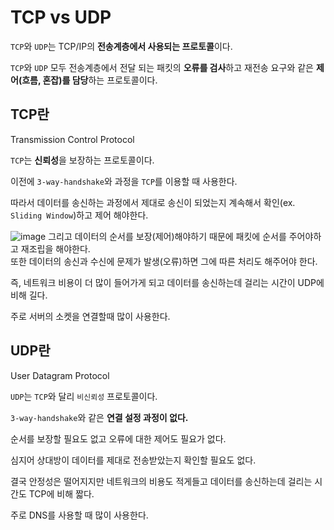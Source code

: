 # TCP vs UDP

 `TCP`와 `UDP`는 TCP/IP의 **전송계층에서 사용되는 프로토콜**이다.

`TCP`와 `UDP` 모두 전송계층에서 전달 되는 패킷의 **오류를 검사**하고 재전송 요구와 같은 **제어(흐름, 혼잡)를 담당**하는 프로토콜이다.

## TCP란

Transmission Control Protocol

`TCP`는 **신뢰성**을 보장하는 프로토콜이다.  

이전에 `3-way-handshake`와 과정을 `TCP`를 이용할 때 사용한다.

따라서 데이터를 송신하는 과정에서 제대로 송신이 되었는지 계속해서 확인(ex. `Sliding Window`)하고 제어 해야한다.   

![image](https://user-images.githubusercontent.com/13347548/89293954-bdbf6980-d699-11ea-961d-21ff9527a31f.png)
그리고 데이터의 순서를 보장(제어)해야하기 때문에 패킷에 순서를 주어야하고 재조립을 해야한다.   
또한 데이터의 송신과 수신에 문제가 발생(오류)하면 그에 따른 처리도 해주어야 한다.

즉, 네트워크 비용이 더 많이 들어가게 되고 데이터를 송신하는데 걸리는 시간이 UDP에 비해 길다.

주로 서버의 소켓을 연결할때 많이 사용한다.

## UDP란

User Datagram Protocol

`UDP`는 `TCP`와 달리 `비신뢰성` 프로토콜이다.

`3-way-handshake`와 같은 **연결 설정 과정이 없다.**

순서를 보장할 필요도 없고 오류에 대한 제어도 필요가 없다.

심지어 상대방이 데이터를 제대로 전송받았는지 확인할 필요도 없다.

결국 안정성은 떨어지지만 네트워크의 비용도 적게들고 데이터를 송신하는데 걸리는 시간도 TCP에 비해 짧다.

주로 DNS를 사용할 때 많이 사용한다.